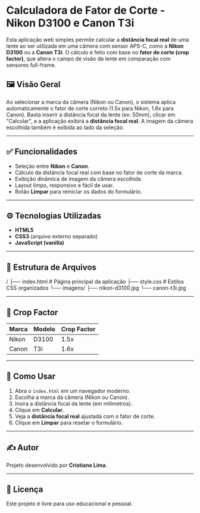 # Calculadora de Fator de Corte - Nikon D3100 e Canon T3i

Esta aplicação web simples permite calcular a **distância focal real** de uma lente ao ser utilizada em uma câmera com sensor APS-C, como a **Nikon D3100** ou a **Canon T3i**. O cálculo é feito com base no **fator de corte (crop factor)**, que altera o campo de visão da lente em comparação com sensores full-frame.

## 🖼️ Visão Geral

Ao selecionar a marca da câmera (Nikon ou Canon), o sistema aplica automaticamente o fator de corte correto (1.5x para Nikon, 1.6x para Canon). Basta inserir a distância focal da lente (ex: 50mm), clicar em "Calcular", e a aplicação exibirá a **distância focal real**. A imagem da câmera escolhida também é exibida ao lado da seleção.

---

## ✅ Funcionalidades

- Seleção entre **Nikon** e **Canon**.
- Cálculo da distância focal real com base no fator de corte da marca.
- Exibição dinâmica de imagem da câmera escolhida.
- Layout limpo, responsivo e fácil de usar.
- Botão **Limpar** para reiniciar os dados do formulário.

---

## ⚙️ Tecnologias Utilizadas

- **HTML5**
- **CSS3** (arquivo externo separado)
- **JavaScript (vanilla)**

---

## 📁 Estrutura de Arquivos

/
├── index.html # Página principal da aplicação
├── style.css # Estilos CSS organizados
└── imagens/
├── nikon-d3100.jpg
└── canon-t3i.jpg

---

## 📸 Crop Factor

| Marca  | Modelo      | Crop Factor |
|--------|-------------|-------------|
| Nikon  | D3100       | 1.5x        |
| Canon  | T3i         | 1.6x        |

---

## 🚀 Como Usar

1. Abra o `index.html` em um navegador moderno.
2. Escolha a marca da câmera (Nikon ou Canon).
3. Insira a distância focal da lente (em milímetros).
4. Clique em **Calcular**.
5. Veja a **distância focal real** ajustada com o fator de corte.
6. Clique em **Limpar** para resetar o formulário.

---

## ✍️ Autor

Projeto desenvolvido por **Cristiano Lima**.

---

## 📄 Licença

Este projeto é livre para uso educacional e pessoal.
